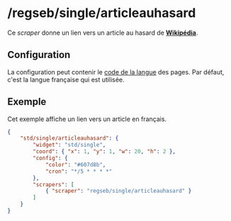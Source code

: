 # /regseb/single/articleauhasard

Ce *scraper* donne un lien vers un article au hasard de
**[Wikipédia](//fr.wikipedia.org/)**.

## Configuration

La configuration peut contenir le
[code de la langue](//meta.wikimedia.org/wiki/List_of_Wikipedias/fr) des pages.
Par défaut, c'est la langue française qui est utilisée.

## Exemple

Cet exemple affiche un lien vers un article en français.

```JSON
{
    "std/single/articleauhasard": {
        "widget": "std/single",
        "coord": { "x": 1, "y": 1, "w": 20, "h": 2 },
        "config": {
            "color": "#607d8b",
            "cron": "*/5 * * * *"
        },
        "scrapers": [
            { "scraper": "regseb/single/articleauhasard" }
        ]
    }
}
```
